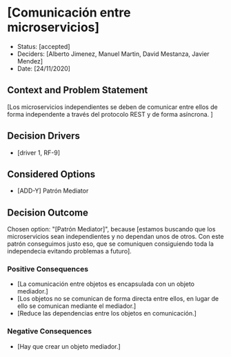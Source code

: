 # [Comunicación entre microservicios]

* Status: [accepted]
* Deciders: [Alberto Jimenez, Manuel Martin, David Mestanza, Javier Mendez]
* Date: [24/11/2020]

## Context and Problem Statement

[Los microservicios independientes se deben de comunicar entre ellos de forma independente a través del protocolo REST y de forma asíncrona. ]

## Decision Drivers

* [driver 1, RF-9]

## Considered Options

* [ADD-Y] Patrón Mediator

## Decision Outcome

Chosen option: "[Patrón Mediator]", because [estamos buscando que los microservicios sean independientes y no dependan unos de otros. Con este patrón conseguimos justo eso, que se comuniquen consiguiendo toda la independecia evitando problemas a futuro].

### Positive Consequences

* [La comunicación entre objetos es encapsulada con un objeto mediador.]
* [Los objetos no se comunican de forma directa entre ellos, en lugar de ello se comunican mediante el mediador.]
* [Reduce las dependencias entre los objetos en comunicación.]

### Negative Consequences

* [Hay que crear un objeto mediador.]

<!-- markdownlint-disable-file MD013 -->
